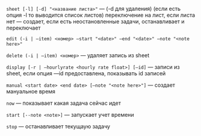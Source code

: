 `sheet [-l] [-d] "<название листа>"` — (-d для удаления) (если есть опция -l то выводится список листов) переключение на лист, если листа нет — создает, если есть неостановленные задачи, останавливает и переключает

`edit (-i | —item) <номер> —start "<date>" —end "<date>" —note "<note here>"`

`delete (-i | —item) <номер>` — удаляет запись из sheet

`display [-r | —hourlyrate <hourly rate float>] [—id]` — записи из sheet, если опция —id предоставлена, показывать id записей

`manual <start date> <end date> [—note "<note here>"]` — создает мануальное время

`now` — показывает какая задача сейчас идет

`start [--note <note>]` — запускает учет времени

`stop` — останавливает текущаую задачу